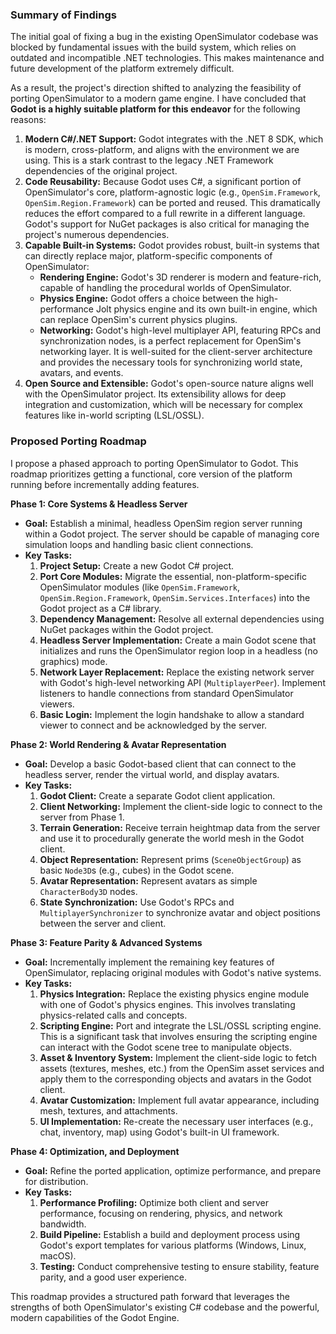 ### Summary of Findings

The initial goal of fixing a bug in the existing OpenSimulator codebase was blocked by fundamental issues with the build system, which relies on outdated and incompatible .NET technologies. This makes maintenance and future development of the platform extremely difficult.

As a result, the project's direction shifted to analyzing the feasibility of porting OpenSimulator to a modern game engine. I have concluded that **Godot is a highly suitable platform for this endeavor** for the following reasons:

1.  **Modern C#/.NET Support:** Godot integrates with the .NET 8 SDK, which is modern, cross-platform, and aligns with the environment we are using. This is a stark contrast to the legacy .NET Framework dependencies of the original project.
2.  **Code Reusability:** Because Godot uses C#, a significant portion of OpenSimulator's core, platform-agnostic logic (e.g., `OpenSim.Framework`, `OpenSim.Region.Framework`) can be ported and reused. This dramatically reduces the effort compared to a full rewrite in a different language. Godot's support for NuGet packages is also critical for managing the project's numerous dependencies.
3.  **Capable Built-in Systems:** Godot provides robust, built-in systems that can directly replace major, platform-specific components of OpenSimulator:
    *   **Rendering Engine:** Godot's 3D renderer is modern and feature-rich, capable of handling the procedural worlds of OpenSimulator.
    *   **Physics Engine:** Godot offers a choice between the high-performance Jolt physics engine and its own built-in engine, which can replace OpenSim's current physics plugins.
    *   **Networking:** Godot's high-level multiplayer API, featuring RPCs and synchronization nodes, is a perfect replacement for OpenSim's networking layer. It is well-suited for the client-server architecture and provides the necessary tools for synchronizing world state, avatars, and events.
4.  **Open Source and Extensible:** Godot's open-source nature aligns well with the OpenSimulator project. Its extensibility allows for deep integration and customization, which will be necessary for complex features like in-world scripting (LSL/OSSL).

### Proposed Porting Roadmap

I propose a phased approach to porting OpenSimulator to Godot. This roadmap prioritizes getting a functional, core version of the platform running before incrementally adding features.

**Phase 1: Core Systems & Headless Server**
*   **Goal:** Establish a minimal, headless OpenSim region server running within a Godot project. The server should be capable of managing core simulation loops and handling basic client connections.
*   **Key Tasks:**
    1.  **Project Setup:** Create a new Godot C# project.
    2.  **Port Core Modules:** Migrate the essential, non-platform-specific OpenSimulator modules (like `OpenSim.Framework`, `OpenSim.Region.Framework`, `OpenSim.Services.Interfaces`) into the Godot project as a C# library.
    3.  **Dependency Management:** Resolve all external dependencies using NuGet packages within the Godot project.
    4.  **Headless Server Implementation:** Create a main Godot scene that initializes and runs the OpenSimulator region loop in a headless (no graphics) mode.
    5.  **Network Layer Replacement:** Replace the existing network server with Godot's high-level networking API (`MultiplayerPeer`). Implement listeners to handle connections from standard OpenSimulator viewers.
    6.  **Basic Login:** Implement the login handshake to allow a standard viewer to connect and be acknowledged by the server.

**Phase 2: World Rendering & Avatar Representation**
*   **Goal:** Develop a basic Godot-based client that can connect to the headless server, render the virtual world, and display avatars.
*   **Key Tasks:**
    1.  **Godot Client:** Create a separate Godot client application.
    2.  **Client Networking:** Implement the client-side logic to connect to the server from Phase 1.
    3.  **Terrain Generation:** Receive terrain heightmap data from the server and use it to procedurally generate the world mesh in the Godot client.
    4.  **Object Representation:** Represent prims (`SceneObjectGroup`) as basic `Node3D`s (e.g., cubes) in the Godot scene.
    5.  **Avatar Representation:** Represent avatars as simple `CharacterBody3D` nodes.
    6.  **State Synchronization:** Use Godot's RPCs and `MultiplayerSynchronizer` to synchronize avatar and object positions between the server and client.

**Phase 3: Feature Parity & Advanced Systems**
*   **Goal:** Incrementally implement the remaining key features of OpenSimulator, replacing original modules with Godot's native systems.
*   **Key Tasks:**
    1.  **Physics Integration:** Replace the existing physics engine module with one of Godot's physics engines. This involves translating physics-related calls and concepts.
    2.  **Scripting Engine:** Port and integrate the LSL/OSSL scripting engine. This is a significant task that involves ensuring the scripting engine can interact with the Godot scene tree to manipulate objects.
    3.  **Asset & Inventory System:** Implement the client-side logic to fetch assets (textures, meshes, etc.) from the OpenSim asset services and apply them to the corresponding objects and avatars in the Godot client.
    4.  **Avatar Customization:** Implement full avatar appearance, including mesh, textures, and attachments.
    5.  **UI Implementation:** Re-create the necessary user interfaces (e.g., chat, inventory, map) using Godot's built-in UI framework.

**Phase 4: Optimization, and Deployment**
*   **Goal:** Refine the ported application, optimize performance, and prepare for distribution.
*   **Key Tasks:**
    1.  **Performance Profiling:** Optimize both client and server performance, focusing on rendering, physics, and network bandwidth.
    2.  **Build Pipeline:** Establish a build and deployment process using Godot's export templates for various platforms (Windows, Linux, macOS).
    3.  **Testing:** Conduct comprehensive testing to ensure stability, feature parity, and a good user experience.

This roadmap provides a structured path forward that leverages the strengths of both OpenSimulator's existing C# codebase and the powerful, modern capabilities of the Godot Engine.
